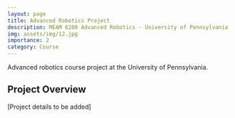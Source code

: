 ```yaml
---
layout: page
title: Advanced Robotics Project
description: MEAM 6200 Advanced Robotics · University of Pennsylvania · Fall 2024
img: assets/img/12.jpg
importance: 2
category: Course
---
```


Advanced robotics course project at the University of Pennsylvania.

## Project Overview

[Project details to be added]
